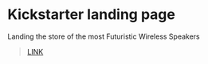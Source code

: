 # Kickstarter landing page
Landing the store of the most Futuristic Wireless Speakers
> [LINK](https://igor-1987.github.io/Kickstarter/)
